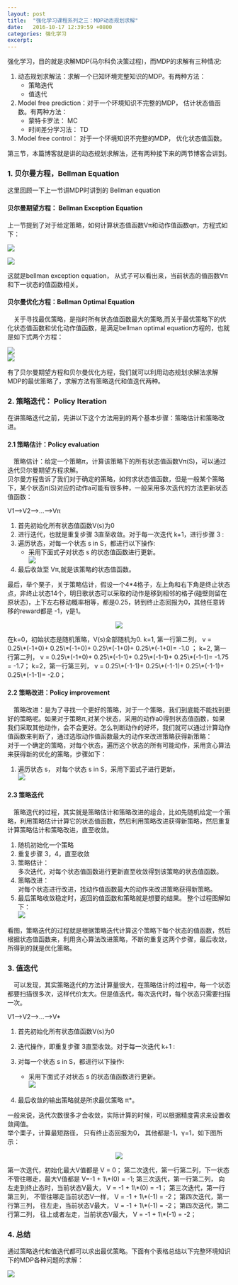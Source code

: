 ```yaml
---
layout: post
title:  "强化学习课程系列之三：MDP动态规划求解"
date:   2016-10-17 12:39:59 +0800
categories:	强化学习
excerpt:
---
```


强化学习，目的就是求解MDP(马尔科负决策过程)，而MDP的求解有三种情况:   

1. 动态规划求解法：求解一个已知环境完整知识的MDP。有两种方法：    
	* 策略迭代  
	* 值迭代    
2. Model free prediction：对于一个环境知识不完整的MDP， 估计状态值函数。有两种方法：
	* 蒙特卡罗法： MC   
	* 时间差分学习法： TD   
3. Model free control： 对于一个环境知识不完整的MDP， 优化状态值函数。    

第三节，本篇博客就是讲的动态规划求解法，还有两种接下来的两节博客会讲到。  

### 1. 贝尔曼方程，Bellman Equation

这里回顾一下上一节讲MDP时讲到的 Bellman equation

#### 贝尔曼期望方程： Bellman Exception Equation  

上一节提到了对于给定策略，如何计算状态值函数Vπ和动作值函数qπ，方程式如下：  

![](/images/rel3/vvalue.gif)  

![](/images/rel3/qvalue.gif)  

这就是bellman exception equation， 从式子可以看出来，当前状态的值函数Vπ和下一状态的值函数相关。  

#### 贝尔曼优化方程：Bellman Optimal Equation
&emsp;关于寻找最优策略，是指时所有状态值函数最大的策略,而关于最优策略下的优化状态值函数和优化动作值函数，是满足bellman optimal equation方程的，也就是如下式两个方程：  

![](/images/rel3/svalueMax.png)  
![](/images/rel3/qvalueMax.png)  

有了贝尔曼期望方程和贝尔曼优化方程，我们就可以利用动态规划求解法求解MDP的最优策略了，求解方法有策略迭代和值迭代两种。  

### 2. 策略迭代： Policy Iteration

在讲策略迭代之前，先讲以下这个方法用到的两个基本步骤：策略估计和策略改进。  

#### 2.1 策略估计：Policy evaluation

&emsp;策略估计：给定一个策略π，计算该策略下的所有状态值函数Vπ(S)，可以通过迭代贝尔曼期望方程求解。  
贝尔曼方程告诉了我们对于确定的策略，如何求状态值函数，但是一般某个策略下，某个状态π(S)对应的动作a可能有很多种，一般采用多次迭代的方法更新状态值函数：  

V1——>V2——>...——>Vπ		

1. 首先初始化所有状态值函数V(s)为0   
2. 进行迭代，也就是重复步骤 3直至收敛。对于每一次迭代 k+1，进行步骤 3 :  
3. 遍历状态，对每一个状态 s in S，都进行以下操作:  	
	* 采用下面式子对状态 s 的状态值函数进行更新。  
![](/images/rel3/valueItevPolicy.png)     
4. 最后收敛至 Vπ,就是该策略的状态值函数。  

最后，举个栗子，关于策略估计，假设一个4\*4格子，左上角和右下角是终止状态点，非终止状态14个，明日歌状态可以采取的动作是移到相邻的格子(碰壁则留在原状态)，上下左右移动概率相等，都是0.25，转到终止态回报为0，其他任意转移的reward都是 -1，γ是1。  
<p align='center'><img src='/images/rel3/example11.png'></p>   
在k=0，初始状态是随机策略，V(s)全部随机为0.   
k=1, 第一行第二列， v = 0.25\*(-1+0)+ 0.25\*(-1+0)+ 0.25\*(-1+0)+ 0.25\*(-1+0)= -1.0 ；   
k=2, 第一行第二列， v = 0.25\*(-1+0)+ 0.25\*(-1-1)+ 0.25\*(-1-1)+ 0.25\*(-1-1)= -1.75 = -1.7；     
k=2，第一行第三列， v = 0.25\*(-1-1)+ 0.25\*(-1-1)+ 0.25\*(-1-1)+ 0.25\*(-1-1)=  -2.0；    


#### 2.2 策略改进：Policy improvement

&emsp;策略改进：是为了寻找一个更好的策略，对于一个策略，我们到底能不能找到更好的策略呢。如果对于策略π,对某个状态，采用的动作a0得到状态值函数，如果我们采取其他动作，会不会更好。怎么判断动作的好坏，我们就可以通过计算动作值函数来判断了，通过选取动作值函数最大的动作来改进策略获得新策略：  
对于一个确定的策略，对每个状态，遍历这个状态的所有可能动作，采用贪心算法来获得新的优化的策略，步骤如下：  

1. 遍历状态 s， 对每个状态 s in S，采用下面式子进行更新。  
![](/images/rel3/policyImpro.png)   

####  2.3 策略迭代

&emsp;策略迭代的过程，其实就是策略估计和策略改进的组合，比如先随机给定一个策略，利用策略估计计算它的状态值函数，然后利用策略改进获得新策略，然后重复计算策略估计和策略改进，直至收敛。  

1. 随机初始化一个策略  
2. 重复步骤 3，4，直至收敛   
3. 策略估计：  
	多次迭代，对每个状态值函数进行更新直至收敛得到该策略的状态值函数。  
4. 策略改进：  
	对每个状态进行改进，找动作值函数最大的动作来改进策略获得新策略。  
5. 最后策略收敛稳定时，返回的值函数和策略就是想要的结果。 
整个过程图解如下：  
![](/images/rel3/policyIteFigure.png)  

看图，策略迭代的过程就是根据策略迭代计算这个策略下每个状态的值函数，然后根据状态值函数来，利用贪心算法改进策略，不断的重复这两个步骤，最后收敛，所得到的就是优化策略。  

### 3. 值迭代  

&emsp;可以发现，其实策略迭代的方法计算量很大，在策略估计的过程中，每一个状态都要扫描很多次，这样代价太大。但是值迭代，每次迭代时，每个状态只需要扫描一次。  

V1——>V2——>...——>V\*  

1. 首先初始化所有状态值函数V(s)为0   
2. 迭代操作，即重复步骤 3直至收敛。对于每一次迭代 k+1 :  
3. 对每一个状态 s in S，都进行以下操作:  
    * 采用下面式子对状态 s 的状态值函数进行更新。  
![](/images/rel3/valueIte.png)  

4. 最后收敛的输出策略就是所求最优策略 π\*。  

一般来说，迭代次数很多才会收敛，实际计算的时候，可以根据精度需求来设置收敛阈值。  
举个栗子，计算最短路径， 只有终止态回报为0， 其他都是-1，γ=1，如下图所示：  
<p align='center'><img src='/images/rel3/example2.png'></p>    
第一次迭代，初始化最大V值都是 V = 0；  
第二次迭代，第一行第二列，下一状态不管往哪走，最大V值都是 V=-1 + 1\*(0) = -1;  
第三次迭代，第一行第二列， 向左走到终止态时，当前状态V最大， V = -1 + 1\*(0) = -1；  
第三次迭代，第一行第三列， 不管往哪走当前状态V一样， V = -1 + 1\*(-1) = -2；  
第四次迭代，第一行第三列， 往左走，当前状态V最大， V = -1 + 1\*(-1) = -2；  
第四次迭代，第二行第二列， 往上或者左走，当前状态V最大， V = -1 + 1\*(-1) = -2；  

### 4. 总结  

通过策略迭代和值迭代都可以求出最优策略。下面有个表格总结以下完整环境知识下的MDP各种问题的求解：   

![](/images/rel3/conclusion.png)

